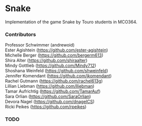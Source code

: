 # Snake
Implementation of the game Snake by Touro students in MCO364.

### Contributors
Professor Schwimmer (andrewoid)   
Ester Agishtein (https://github.com/ester-agishtein)  
Michelle Berger (https://github.com/bergerm613)  
Shira Alter (https://github.com/shiraalter)  
Mindy Gottlieb (https://github.com/Mindy712)  
Shoshana Weinfeld (https://github.com/shweinfeld)   
Jennifer Komendant (https://github.com/jkomendant)  
Rachel Gutmann (https://github.com/rachel613g)    
Lillian Liebman (https://github.com/lliebman)  
Tamar Aufrichtig (https://github.com/TamarAuf)  
Sara Orlian (https://github.com/SaraOrlian)  
Devora Nagel (https://github.com/dnagelCS)    
Ricki Peikes (https://github.com/rpeikes) 

### TODO